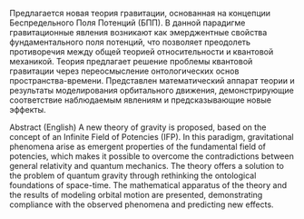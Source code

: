 Предлагается новая теория гравитации, основанная на концепции Беспредельного Поля Потенций (БПП). В данной парадигме гравитационные явления возникают как эмерджентные свойства фундаментального поля потенций, что позволяет преодолеть противоречия между общей теорией относительности и квантовой механикой. Теория предлагает решение проблемы квантовой гравитации через переосмысление онтологических основ пространства-времени. Представлен математический аппарат теории и результаты моделирования орбитального движения, демонстрирующие соответствие наблюдаемым явлениям и предсказывающие новые эффекты.

Abstract (English)
A new theory of gravity is proposed, based on the concept of an Infinite Field of Potencies (IFP). In this paradigm, gravitational phenomena arise as emergent properties of the fundamental field of potencies, which makes it possible to overcome the contradictions between general relativity and quantum mechanics. The theory offers a solution to the problem of quantum gravity through rethinking the ontological foundations of space-time. The mathematical apparatus of the theory and the results of modeling orbital motion are presented, demonstrating compliance with the observed phenomena and predicting new effects.
